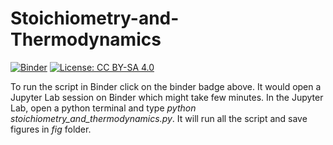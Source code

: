 # Stoichiometry-and-Thermodynamics
[![Binder](https://mybinder.org/badge_logo.svg)](https://mybinder.org/v2/gh/ArjunChakrawal/Stoichiometry-and-Thermodynamics/HEAD) 
[![License: CC BY-SA 4.0](https://img.shields.io/badge/License-CC_BY--SA_4.0-lightgrey.svg)](https://creativecommons.org/licenses/by-sa/4.0/)

To run the script in Binder click on the binder badge above. It would open a Jupyter Lab session on Binder which might take few minutes. In the Jupyter Lab, open a python terminal and type *python stoichiometry_and_thermodynamics.py*. It will run all the script and save figures in *fig* folder. 
